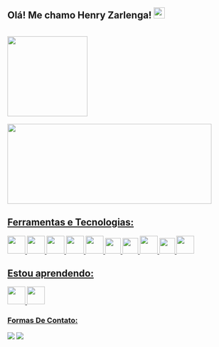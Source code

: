 ## Olá! Me chamo Henry Zarlenga! <img src="https://user-images.githubusercontent.com/77117729/150864725-2450b4d3-0ce2-44bc-a64e-fd565550e5bd.png" width="25">

 <br/>
 <div>
  <a href="https://github.com/D4ITO">
  <img height="180em" src="https://github-readme-stats.vercel.app/api?username=D4ITO&show_icons=true&theme=tokyonight&include_all_commits=true&count_private=true"/>
   </br>
 </br>
  <img width="459em"height="180em" src="https://github-readme-stats.vercel.app/api/top-langs/?username=D4ITO&layout=compact&langs_count=7&theme=tokyonight"/> 
</div>

## Ferramentas e Tecnologias:

<div style="inline_block">
    <img alt="" height="40" width="40" src="https://img.icons8.com/color/344/html-5--v1.png">
    <img alt="" height="40" width="40" src="https://img.icons8.com/color/344/css3.png">
    <img alt="" height="40" width="40" src="https://img.icons8.com/color/344/javascript--v1.png">
    <img alt="" height="40" width="40" src="https://img.icons8.com/plasticine/344/react.png">
    <img alt="" height="40" width="40" src="https://img.icons8.com/color/344/nodejs.png">
    <img alt="" height="35" width="35" src="https://img.icons8.com/color/344/java-coffee-cup-logo--v1.png">
    <img alt="" height="35" width="35" src="https://img.icons8.com/color/344/python--v1.png">
    <img alt="" height="40" width="40" src="https://img.icons8.com/color/344/mysql-logo.png">
    <img alt="" height="35" width="35" src="https://img.icons8.com/color/344/figma--v1.png">
    <img alt="" height="40" width="40" src="https://img.icons8.com/color/48/undefined/git.png">
    
</div>

 ## Estou aprendendo:
 <div style="inline_block">
   <img alt="" height="40" width="40" src="https://img.icons8.com/color/48/undefined/typescript.png">
   <img alt="" height="40" width="40" src="https://img.icons8.com/offices/30/null/php-logo.png">
  </br>
<div> 
 
  ### Formas De Contato:
 
   <a href="https://www.linkedin.com/in/henry-zarlenga-viana-2716b91a5/" target="_blank"><img src="https://img.shields.io/badge/-LinkedIn-%230077B5?style=for-the-badge&logo=linkedin&logoColor=white" target="_blank"></a> 
  <a href = "mailto:henryzarlenga12@gmail.com"><img src="https://img.shields.io/badge/-Gmail-%23333?style=for-the-badge&logo=gmail&logoColor=white" target="_blank"></a>
</div>


